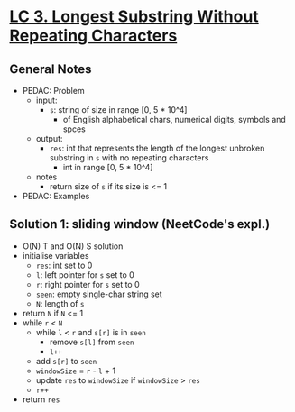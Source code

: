 # [LC 3. Longest Substring Without Repeating Characters](https://leetcode.com/problems/longest-substring-without-repeating-characters/)

## General Notes

- PEDAC: Problem
  - input:
    - `s`: string of size in range \[0, 5 * 10^4]
      - of English alphabetical chars, numerical digits, symbols and spces
  - output:
    - `res`: int that represents the length of the longest unbroken substring in `s` with no repeating characters
      - int in range \[0, 5 * 10^4]
  - notes
    - return size of `s` if its size is <= 1
- PEDAC: Examples

## Solution 1: sliding window (NeetCode's expl.)

- O(N) T and O(N) S solution
- initialise variables
  - `res`: int set to 0
  - `l`: left pointer for `s` set to 0
  - `r`: right pointer for `s` set to 0
  - `seen`: empty single-char string set
  - `N`: length of `s`
- return `N` if `N` <= 1
- while `r` < `N`
  - while `l` < `r` and `s[r]` is in `seen`
    - remove `s[l]` from `seen`
    - `l++`
  - add `s[r]` to `seen`
  - `windowSize` = `r` - `l` + 1
  - update `res` to `windowSize` if `windowSize` > `res`
  - `r++`
- return `res`
